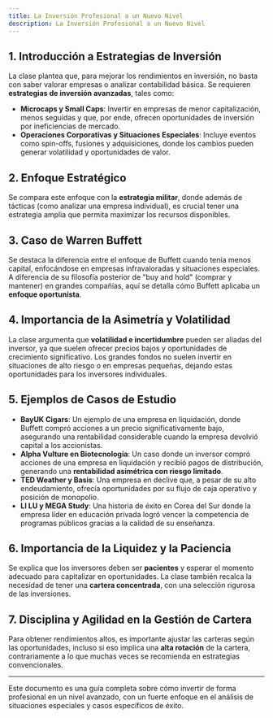 ```yaml
---
title: La Inversión Profesional a un Nuevo Nivel
description: La Inversión Profesional a un Nuevo Nivel
---
```


## 1. Introducción a Estrategias de Inversión
La clase plantea que, para mejorar los rendimientos en inversión, no basta con saber valorar empresas o analizar contabilidad básica. Se requieren **estrategias de inversión avanzadas**, tales como:
   - **Microcaps y Small Caps**: Invertir en empresas de menor capitalización, menos seguidas y que, por ende, ofrecen oportunidades de inversión por ineficiencias de mercado.
   - **Operaciones Corporativas y Situaciones Especiales**: Incluye eventos como spin-offs, fusiones y adquisiciones, donde los cambios pueden generar volatilidad y oportunidades de valor.

## 2. Enfoque Estratégico
Se compara este enfoque con la **estrategia militar**, donde además de tácticas (como analizar una empresa individual), es crucial tener una estrategia amplia que permita maximizar los recursos disponibles.

## 3. Caso de Warren Buffett
Se destaca la diferencia entre el enfoque de Buffett cuando tenía menos capital, enfocándose en empresas infravaloradas y situaciones especiales. A diferencia de su filosofía posterior de "buy and hold" (comprar y mantener) en grandes compañías, aquí se detalla cómo Buffett aplicaba un **enfoque oportunista**.

## 4. Importancia de la Asimetría y Volatilidad
La clase argumenta que **volatilidad e incertidumbre** pueden ser aliadas del inversor, ya que suelen ofrecer precios bajos y oportunidades de crecimiento significativo. Los grandes fondos no suelen invertir en situaciones de alto riesgo o en empresas pequeñas, dejando estas oportunidades para los inversores individuales.

## 5. Ejemplos de Casos de Estudio
   - **BayUK Cigars**: Un ejemplo de una empresa en liquidación, donde Buffett compró acciones a un precio significativamente bajo, asegurando una rentabilidad considerable cuando la empresa devolvió capital a los accionistas.
   - **Alpha Vulture en Biotecnología**: Un caso donde un inversor compró acciones de una empresa en liquidación y recibió pagos de distribución, generando una **rentabilidad asimétrica con riesgo limitado**.
   - **TED Weather y Basis**: Una empresa en declive que, a pesar de su alto endeudamiento, ofrecía oportunidades por su flujo de caja operativo y posición de monopolio.
   - **LI LU y MEGA Study**: Una historia de éxito en Corea del Sur donde la empresa líder en educación privada logró vencer la competencia de programas públicos gracias a la calidad de su enseñanza.

## 6. Importancia de la Liquidez y la Paciencia
Se explica que los inversores deben ser **pacientes** y esperar el momento adecuado para capitalizar en oportunidades. La clase también recalca la necesidad de tener una **cartera concentrada**, con una selección rigurosa de las inversiones.

## 7. Disciplina y Agilidad en la Gestión de Cartera
Para obtener rendimientos altos, es importante ajustar las carteras según las oportunidades, incluso si eso implica una **alta rotación** de la cartera, contrariamente a lo que muchas veces se recomienda en estrategias convencionales.

---

Este documento es una guía completa sobre cómo invertir de forma profesional en un nivel avanzado, con un fuerte enfoque en el análisis de situaciones especiales y casos específicos de éxito.
